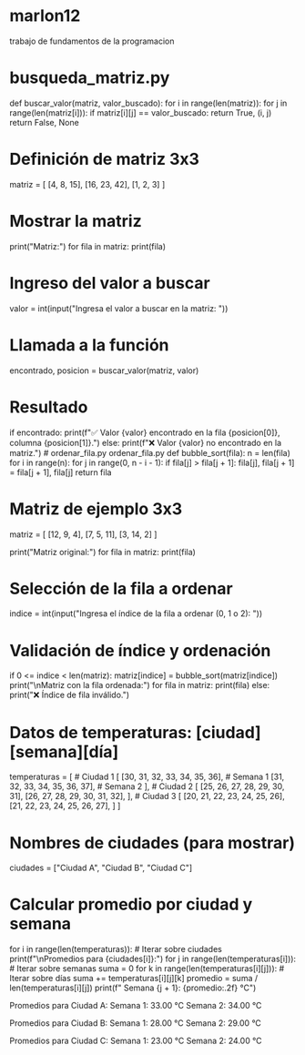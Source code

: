 # marlon12
trabajo de fundamentos de la programacion
# busqueda_matriz.py

def buscar_valor(matriz, valor_buscado):
    for i in range(len(matriz)):
        for j in range(len(matriz[i])):
            if matriz[i][j] == valor_buscado:
                return True, (i, j)
    return False, None

# Definición de matriz 3x3
matriz = [
    [4, 8, 15],
    [16, 23, 42],
    [1, 2, 3]
]

# Mostrar la matriz
print("Matriz:")
for fila in matriz:
    print(fila)

# Ingreso del valor a buscar
valor = int(input("Ingresa el valor a buscar en la matriz: "))

# Llamada a la función
encontrado, posicion = buscar_valor(matriz, valor)

# Resultado
if encontrado:
    print(f"✅ Valor {valor} encontrado en la fila {posicion[0]}, columna {posicion[1]}.")
else:
    print(f"❌ Valor {valor} no encontrado en la matriz.")
    # ordenar_fila.py
ordenar_fila.py
def bubble_sort(fila):
    n = len(fila)
    for i in range(n):
        for j in range(0, n - i - 1):
            if fila[j] > fila[j + 1]:
                fila[j], fila[j + 1] = fila[j + 1], fila[j]
    return fila

# Matriz de ejemplo 3x3
matriz = [
    [12, 9, 4],
    [7, 5, 11],
    [3, 14, 2]
]

print("Matriz original:")
for fila in matriz:
    print(fila)

# Selección de la fila a ordenar
indice = int(input("Ingresa el índice de la fila a ordenar (0, 1 o 2): "))

# Validación de índice y ordenación
if 0 <= indice < len(matriz):
    matriz[indice] = bubble_sort(matriz[indice])
    print("\nMatriz con la fila ordenada:")
    for fila in matriz:
        print(fila)
else:
    print("❌ Índice de fila inválido.")
    
# Datos de temperaturas: [ciudad][semana][día]
temperaturas = [
    # Ciudad 1
    [
        [30, 31, 32, 33, 34, 35, 36],  # Semana 1
        [31, 32, 33, 34, 35, 36, 37],  # Semana 2
    ],
    # Ciudad 2
    [
        [25, 26, 27, 28, 29, 30, 31],
        [26, 27, 28, 29, 30, 31, 32],
    ],
    # Ciudad 3
    [
        [20, 21, 22, 23, 24, 25, 26],
        [21, 22, 23, 24, 25, 26, 27],
    ]
]

# Nombres de ciudades (para mostrar)
ciudades = ["Ciudad A", "Ciudad B", "Ciudad C"]

# Calcular promedio por ciudad y semana
for i in range(len(temperaturas)):  # Iterar sobre ciudades
    print(f"\nPromedios para {ciudades[i]}:")
    for j in range(len(temperaturas[i])):  # Iterar sobre semanas
        suma = 0
        for k in range(len(temperaturas[i][j])):  # Iterar sobre días
            suma += temperaturas[i][j][k]
        promedio = suma / len(temperaturas[i][j])
        print(f"  Semana {j + 1}: {promedio:.2f} °C")


Promedios para Ciudad A:
  Semana 1: 33.00 °C
  Semana 2: 34.00 °C

Promedios para Ciudad B:
  Semana 1: 28.00 °C
  Semana 2: 29.00 °C

Promedios para Ciudad C:
  Semana 1: 23.00 °C
  Semana 2: 24.00 °C



